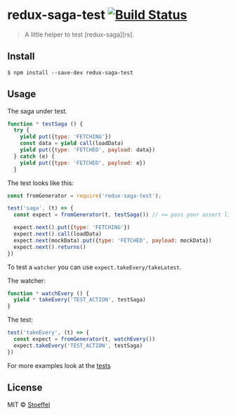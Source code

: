 # redux-saga-test [![Build Status](https://travis-ci.org/stoeffel/redux-saga-test.svg?branch=master)](https://travis-ci.org/stoeffel/redux-saga-test)

> A little helper to test [redux-saga][rs].


## Install

```
$ npm install --save-dev redux-saga-test
```


## Usage

The saga under test.
```js
function * testSaga () {
  try {
    yield put({type: 'FETCHING'})
    const data = yield call(loadData)
    yield put({type: 'FETCHED', payload: data})
  } catch (e) {
    yield put({type: 'FETCHED', payload: e})
  }
```

The test looks like this:

```js
const fromGenerator = require('redux-saga-test');

test('saga', (t) => {
  const expect = fromGenerator(t, testSaga()) // <= pass your assert library with a `deepEqual` method.

  expect.next().put({type: 'FETCHING'})
  expect.next().call(loadData)
  expect.next(mockData).put({type: 'FETCHED', payload: mockData})
  expect.next().returns()
})
```

To test a `watcher` you can use `expect.takeEvery/takeLatest`.

The watcher:
```js
function * watchEvery () {
  yield * takeEvery('TEST_ACTION', testSaga)
}
```

The test:
```js
test('takeEvery', (t) => {
  const expect = fromGenerator(t, watchEvery())
  expect.takeEvery('TEST_ACTION', testSaga)
})
```



For more examples look at the [tests](./test.js)


## License

MIT © [Stoeffel](http://stoeffel.github.io)
